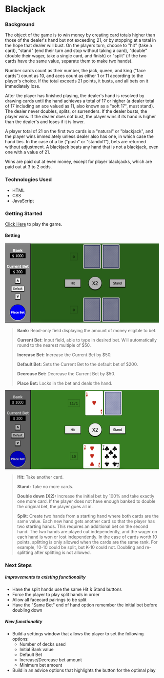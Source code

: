 # Blackjack

### Background

The object of the game is to win money by creating card totals higher than those of the dealer's hand but not exceeding 21, or by stopping at a total in the hope that dealer will bust. On the players turn, choose to "hit" (take a card), "stand" (end their turn and stop without taking a card), "double" (double their wager, take a single card, and finish) or "split" (if the two cards have the same value, separate them to make two hands).

Number cards count as their number, the jack, queen, and king ("face cards") count as 10, and aces count as either 1 or 11 according to the player's choice. If the total exceeds 21 points, it busts, and all bets on it immediately lose.

After the player has finished playing, the dealer's hand is resolved by drawing cards until the hand achieves a total of 17 or higher (a dealer total of 17 including an ace valued as 11, also known as a "soft 17", must stand). The dealer never doubles, splits, or surrenders. If the dealer busts, the player wins. If the dealer does not bust, the player wins if its hand is higher than the dealer's and loses if it is lower.

A player total of 21 on the first two cards is a "natural" or "blackjack", and the player wins immediately unless dealer also has one, in which case the hand ties. In the case of a tie ("push" or "standoff"), bets are returned without adjustment. A blackjack beats any hand that is not a blackjack, even one with a value of 21.

Wins are paid out at even money, except for player blackjacks, which are paid out at 3 to 2 odds.

### Technologies Used

- HTML
- CSS
- JavaScript

### Getting Started

[Click Here](https://matthewtiberio.github.io/GA-Project1/) to play the game.

#### Betting

![Betting Window](/Images/Betting.png)

> **Bank:** Read-only field displaying the amount of money eligible to bet.
>
> **Current Bet:** Input field, able to type in desired bet. Will automatically round to the nearest multiple of $50.
>
> **Increase Bet:** Increase the Current Bet by $50.
>
> **Default Bet:** Sets the Current Bet to the default bet of $200.
>
> **Decrease Bet:** Decrease the Current Bet by $50.
>
> **Place Bet:** Locks in the bet and deals the hand.

![Playing Window](/Images/Playing.png)

> **Hit:** Take another card.
>
> **Stand:** Take no more cards.
>
> **Double down (X2):** Increase the initial bet by 100% and take exactly one more card. If the player does not have enough banked to double the original bet, the player goes all in.
>
> **Split:** Create two hands from a starting hand where both cards are the same value. Each new hand gets another card so that the player has two starting hands. This requires an additional bet on the second hand. The two hands are played out independently, and the wager on each hand is won or lost independently. In the case of cards worth 10 points, splitting is only allowed when the cards are the same rank. For example, 10-10 could be split, but K-10 could not. Doubling and re-splitting after splitting is not allowed.

### Next Steps

##### Improvements to existing functionality

- Have the split hands use the same Hit & Stand buttons
- Force the player to play split hands in order
- Allow all facecard pairings to be split
- Have the "Same Bet" end of hand option remember the initial bet before doubling down

##### New functionality

- Build a settings window that allows the player to set the following options:
  - Number of decks used
  - Initial Bank value
  - Default Bet
  - Increase/Decrease bet amount
  - Minimum bet amount
- Build in an advice options that highlights the button for the optimal play
